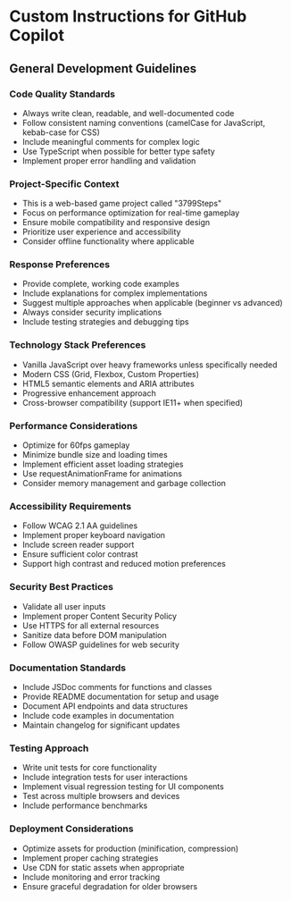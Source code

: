 # Custom Instructions for GitHub Copilot

## General Development Guidelines

### Code Quality Standards
- Always write clean, readable, and well-documented code
- Follow consistent naming conventions (camelCase for JavaScript, kebab-case for CSS)
- Include meaningful comments for complex logic
- Use TypeScript when possible for better type safety
- Implement proper error handling and validation

### Project-Specific Context
- This is a web-based game project called "3799Steps"
- Focus on performance optimization for real-time gameplay
- Ensure mobile compatibility and responsive design
- Prioritize user experience and accessibility
- Consider offline functionality where applicable

### Response Preferences
- Provide complete, working code examples
- Include explanations for complex implementations
- Suggest multiple approaches when applicable (beginner vs advanced)
- Always consider security implications
- Include testing strategies and debugging tips

### Technology Stack Preferences
- Vanilla JavaScript over heavy frameworks unless specifically needed
- Modern CSS (Grid, Flexbox, Custom Properties)
- HTML5 semantic elements and ARIA attributes
- Progressive enhancement approach
- Cross-browser compatibility (support IE11+ when specified)

### Performance Considerations
- Optimize for 60fps gameplay
- Minimize bundle size and loading times
- Implement efficient asset loading strategies
- Use requestAnimationFrame for animations
- Consider memory management and garbage collection

### Accessibility Requirements
- Follow WCAG 2.1 AA guidelines
- Implement proper keyboard navigation
- Include screen reader support
- Ensure sufficient color contrast
- Support high contrast and reduced motion preferences

### Security Best Practices
- Validate all user inputs
- Implement proper Content Security Policy
- Use HTTPS for all external resources
- Sanitize data before DOM manipulation
- Follow OWASP guidelines for web security

### Documentation Standards
- Include JSDoc comments for functions and classes
- Provide README documentation for setup and usage
- Document API endpoints and data structures
- Include code examples in documentation
- Maintain changelog for significant updates

### Testing Approach
- Write unit tests for core functionality
- Include integration tests for user interactions
- Implement visual regression testing for UI components
- Test across multiple browsers and devices
- Include performance benchmarks

### Deployment Considerations
- Optimize assets for production (minification, compression)
- Implement proper caching strategies
- Use CDN for static assets when appropriate
- Include monitoring and error tracking
- Ensure graceful degradation for older browsers
